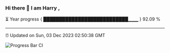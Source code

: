 ### Hi there 👋 I am Harry , 

⏳ Year progress { ███████████████████████████▁▁▁ } 92.09 %

---

⏰ Updated on Sun, 03 Dec 2023 02:50:38 GMT

![Progress Bar CI](https://github.com/duykhang68/duykhang68/workflows/Progress%20Bar%20CI/badge.svg)
